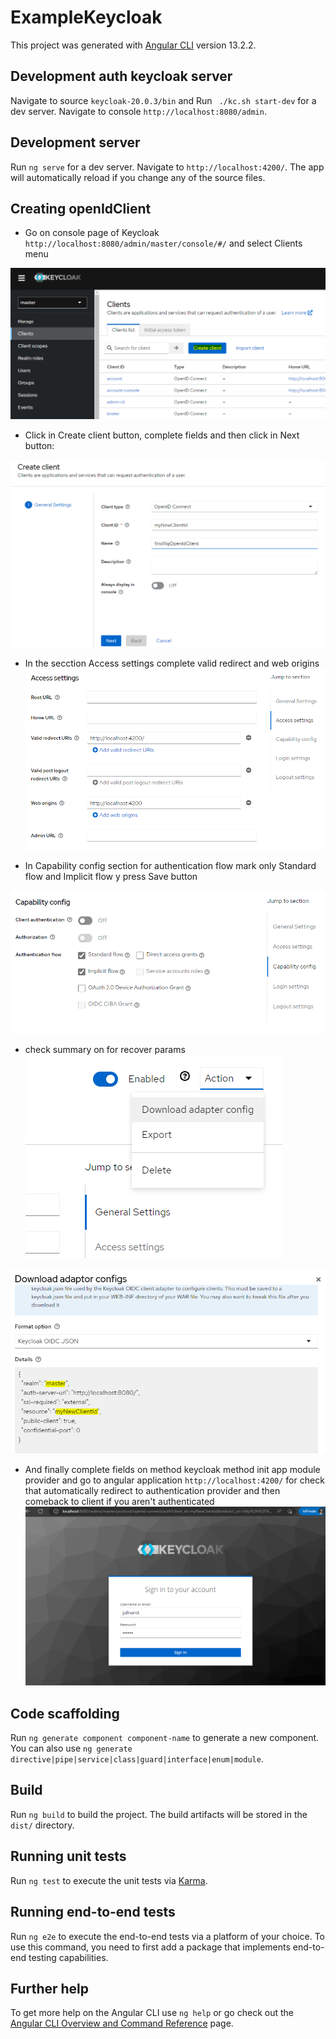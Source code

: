 # ExampleKeycloak

This project was generated with [Angular CLI](https://github.com/angular/angular-cli) version 13.2.2.

## Development auth keycloak server

Navigate to source  `keycloak-20.0.3/bin`  and Run ` ./kc.sh start-dev` for a dev server. Navigate to console  `http://localhost:8080/admin`. 

## Development server

Run `ng serve` for a dev server. Navigate to `http://localhost:4200/`. The app will automatically reload if you change any of the source files.

## Creating openIdClient

* Go on console page of Keycloak `http://localhost:8080/admin/master/console/#/` and select Clients menu

![menu clients](https://github.com/julnarot/general-public-assets/blob/main/screenshots/keycloak_first_ng_open_id_client_001.PNG?raw=true)

* Click in Create client button, complete fields and then  click in Next button:

![New Client](https://github.com/julnarot/general-public-assets/blob/main/screenshots/keycloak_first_ng_open_id_client_002.PNG?raw=true)

* In the secction Access settings complete valid redirect and web origins
![Access settings](https://github.com/julnarot/general-public-assets/blob/main/screenshots/keycloak_first_ng_open_id_client_003.PNG?raw=true)

* In Capability config section for authentication flow mark only Standard flow and Implicit flow y press Save button

![Capability config](https://github.com/julnarot/general-public-assets/blob/main/screenshots/keycloak_first_ng_open_id_client_004.PNG?raw=true)

* check summary on for recover params
![Action export](https://github.com/julnarot/general-public-assets/blob/main/screenshots/keycloak_first_ng_open_id_client_005.PNG?raw=true)

![summary](https://github.com/julnarot/general-public-assets/blob/main/screenshots/keycloak_first_ng_open_id_client_006.PNG?raw=true)

* And finally complete fields on method keycloak method init app module provider and go to angular application `http://localhost:4200/` for check that automatically  redirect to authentication provider and then comeback to client if you aren't  authenticated
![login](https://github.com/julnarot/general-public-assets/blob/main/screenshots/keycloak_first_ng_open_id_client_007.PNG?raw=true)


## Code scaffolding

Run `ng generate component component-name` to generate a new component. You can also use `ng generate directive|pipe|service|class|guard|interface|enum|module`.

## Build

Run `ng build` to build the project. The build artifacts will be stored in the `dist/` directory.

## Running unit tests

Run `ng test` to execute the unit tests via [Karma](https://karma-runner.github.io).

## Running end-to-end tests

Run `ng e2e` to execute the end-to-end tests via a platform of your choice. To use this command, you need to first add a package that implements end-to-end testing capabilities.

## Further help

To get more help on the Angular CLI use `ng help` or go check out the [Angular CLI Overview and Command Reference](https://angular.io/cli) page.
